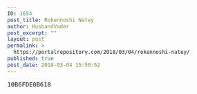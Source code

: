 ```yaml
---
ID: 1654
post_title: Rokennoshi Natey
author: HusbandVader
post_excerpt: ""
layout: post
permalink: >
  https://portalrepository.com/2018/03/04/rokennoshi-natey/
published: true
post_date: 2018-03-04 15:50:52
---
```

<pre>10B6FDE0B618</pre>